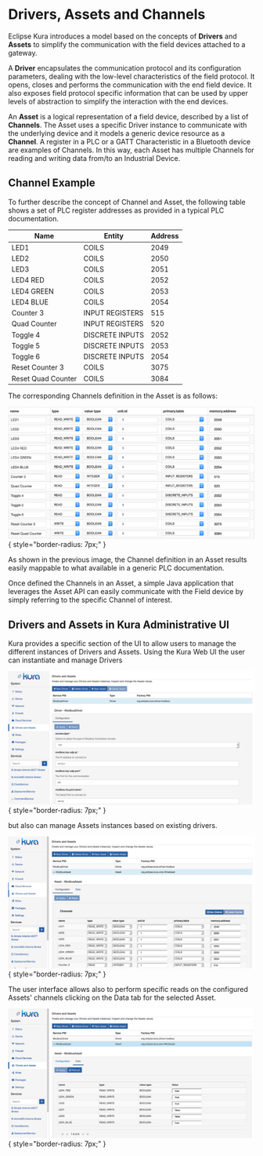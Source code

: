 # Drivers, Assets and Channels

Eclipse Kura introduces a model based on the concepts of **Drivers** and **Assets** to simplify the communication with the field devices attached to a gateway.

A **Driver** encapsulates the communication protocol and its configuration parameters, dealing with the low-level characteristics of the field protocol. It opens, closes and performs the communication with the end field device. It also exposes field protocol specific information that can be used by upper levels of abstraction to simplify the interaction with the end devices.

An **Asset** is a logical representation of a field device, described by a list of **Channels**. The Asset uses a specific Driver instance to communicate with the underlying device and it models a generic device resource as a **Channel**. A register in a PLC or a GATT Characteristic in a Bluetooth device are examples of Channels. In this way, each Asset has multiple Channels for reading and writing data from/to an Industrial Device.

## Channel Example
To further describe the concept of Channel and Asset, the following table shows a set of PLC register addresses as provided in a typical PLC documentation.

Name               | Entity          | Address |
-------------------|-----------------|---------|
LED1               | COILS           | 2049    |
LED2               | COILS           | 2050    |
LED3               | COILS           | 2051    |
LED4 RED           | COILS           | 2052    |
LED4 GREEN         | COILS           | 2053    |
LED4 BLUE          | COILS           | 2054    |
Counter 3          | INPUT REGISTERS | 515     |
Quad Counter       | INPUT REGISTERS | 520     |
Toggle 4           | DISCRETE INPUTS | 2052    |
Toggle 5           | DISCRETE INPUTS | 2053    |
Toggle 6           | DISCRETE INPUTS | 2054    |
Reset Counter 3    | COILS           | 3075    |
Reset Quad Counter | COILS           | 3084    |

The corresponding Channels definition in the Asset is as follows:

![](images/Devkit.png){ style="border-radius: 7px;" }

As shown in the previous image, the Channel definition in an Asset results easily mappable to what available in a generic PLC documentation. 

Once defined the Channels in an Asset, a simple Java application that leverages the Asset API can easily communicate with the Field device by simply referring to the specific Channel of interest.

## Drivers and Assets in Kura Administrative UI
Kura provides a specific section of the UI to allow users to manage the different instances of Drivers and Assets.
Using the Kura Web UI the user can instantiate and manage Drivers

![](images/Driver_config.png){ style="border-radius: 7px;" }

but also can manage Assets instances based on existing drivers.

![](images/Asset_config.png){ style="border-radius: 7px;" }

The user interface allows also to perform specific reads on the configured Assets' channels clicking on the Data tab for the selected Asset.

![](images/Asset_data.png){ style="border-radius: 7px;" }
